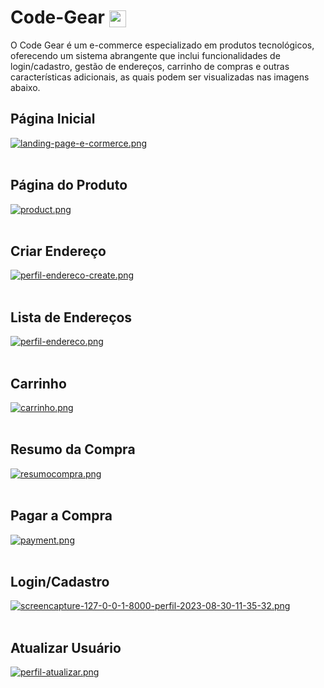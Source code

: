 <h1>Code-Gear <img src="https://img.icons8.com/?size=30&id=XrEFnp33pJYw&format=png" width="27" height="27" align="center"></img></h1>
O Code Gear é um e-commerce especializado em produtos tecnológicos, oferecendo um sistema abrangente que inclui funcionalidades de login/cadastro, gestão de endereços, carrinho de compras e outras características adicionais, as quais podem ser visualizadas nas imagens abaixo.

## Página Inicial

[![landing-page-e-cormerce.png](https://i.postimg.cc/XqDKmkgp/landing-page-e-cormerce.png)](https://postimg.cc/GTGssYVC)<br><br>


## Página do Produto
[![product.png](https://i.postimg.cc/P5bp8M8Y/product.png)](https://postimg.cc/w1vTCL2j)<br><br>


## Criar Endereço
[![perfil-endereco-create.png](https://i.postimg.cc/MHDZp9Lp/perfil-endereco-create.png)](https://postimg.cc/fSVQHfZG)<br><br>


## Lista de Endereços
[![perfil-endereco.png](https://i.postimg.cc/rw5n07Jj/perfil-endereco.png)](https://postimg.cc/K1vrCqC3)<br><br>


## Carrinho
[![carrinho.png](https://i.postimg.cc/RZGPLKkJ/carrinho.png)](https://postimg.cc/WdF62Fbs)<br><br>


## Resumo da Compra
[![resumocompra.png](https://i.postimg.cc/dQd4SbMY/resumocompra.png)](https://postimg.cc/F1ryYnsW)<br><br>

## Pagar a Compra
[![payment.png](https://i.postimg.cc/CMGW1xQY/payment.png)](https://postimg.cc/DmzCpnhY)<br><br>

## Login/Cadastro
[![screencapture-127-0-0-1-8000-perfil-2023-08-30-11-35-32.png](https://i.postimg.cc/8CGx0S4J/screencapture-127-0-0-1-8000-perfil-2023-08-30-11-35-32.png)](https://postimg.cc/fVHHV16D)<br><br>


## Atualizar Usuário
[![perfil-atualizar.png](https://i.postimg.cc/9Fp97Pk6/perfil-atualizar.png)](https://postimg.cc/hfXhFmcs)
